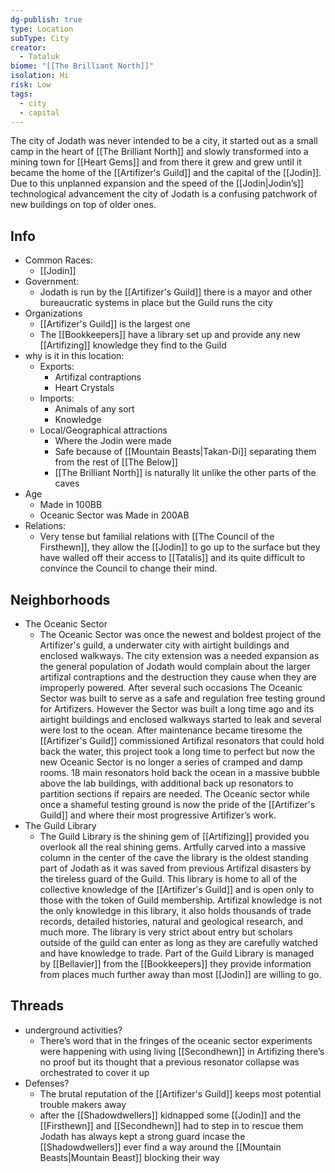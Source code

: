 ```yaml
---
dg-publish: true
type: Location
subType: City
creator:
  - Tataluk
biome: "[[The Brilliant North]]"
isolation: Hi
risk: Low
tags:
  - city
  - capital
---
```

The city of Jodath was never intended to be a city, it started out as a small camp in the heart of [[The Brilliant North]] and slowly transformed into a mining town for [[Heart Gems]] and from there it grew and grew until it became the home of the [[Artifizer's Guild]] and the capital of the [[Jodin]]. Due to this unplanned expansion and the speed of the [[Jodin|Jodin’s]] technological advancement the city of Jodath is a confusing patchwork of new buildings on top of older ones.
## Info
- Common Races:
	- [[Jodin]]
- Government:
	- Jodath is run by the [[Artifizer's Guild]] there is a mayor and other bureaucratic systems in place but the Guild runs the city
- Organizations
	- [[Artifizer's Guild]] is the largest one
	- The [[Bookkeepers]] have a library set up and provide any new [[Artifizing]] knowledge they find to the Guild
- why is it in this location:
	- Exports:
		- Artifizal contraptions
		- Heart Crystals
	- Imports:
		- Animals of any sort
		- Knowledge
	- Local/Geographical attractions
		- Where the Jodin were made
		- Safe because of [[Mountain Beasts|Takan-Di]] separating them from the rest of [[The Below]]
		- [[The Brilliant North]] is naturally lit unlike the other parts of the caves
- Age
	- Made in 100BB
	- Oceanic Sector was Made in 200AB
- Relations:
	- Very tense but familial relations with [[The Council of the Firsthewn]], they allow the [[Jodin]] to go up to the surface but they have walled off their access to [[Tatalis]] and its quite difficult to convince the Council to change their mind.
## Neighborhoods
-  The Oceanic Sector
	- The Oceanic Sector was once the newest and boldest project of the Artifizer's guild, a underwater city with airtight buildings and enclosed walkways. The city extension was a needed expansion as the general population of Jodath would complain about the larger artifizal contraptions and the destruction they cause when they are improperly powered. After several such occasions The Oceanic Sector was built to serve as a safe and regulation free testing ground for Artifizers. However the Sector was built a long time ago and its airtight buildings and enclosed walkways started to leak and several were lost to the ocean. After maintenance became tiresome the [[Artifizer's Guild]] commissioned Artifizal resonators that could hold back the water, this project took a long time to perfect but now the new Oceanic Sector is no longer a series of cramped and damp rooms. 18 main resonators hold back the ocean in a massive bubble above the lab buildings, with additional back up resonators to partition sections if repairs are needed. The Oceanic sector while once a shameful testing ground is now the pride of the [[Artifizer's Guild]] and where their most progressive Artifizer’s work. 
- The Guild Library 
	- The Guild Library is the shining gem of [[Artifizing]] provided you overlook all the real shining gems. Artfully carved into a massive column in the center of the cave the library is the oldest standing part of Jodath as it was saved from previous Artifizal disasters by the tireless guard of the Guild. This library is home to all of the collective knowledge of the [[Artifizer's Guild]] and is open only to those with the token of Guild membership. Artifizal knowledge is not the only knowledge in this library, it also holds thousands of trade records, detailed histories, natural and geological research, and much more. The library is very strict about entry but scholars outside of the guild can enter as long as they are carefully watched and have knowledge to trade. Part of the Guild Library is managed by [[Bellavier]] from the [[Bookkeepers]] they provide information from places much further away than most [[Jodin]] are willing to go. 

## Threads
- underground activities?
	- There’s word that in the fringes of the oceanic sector experiments were happening with using living [[Secondhewn]] in Artifizing there’s no proof but its thought that a previous resonator collapse was orchestrated to cover it up
- Defenses?
	- The brutal reputation of the [[Artifizer's Guild]] keeps most potential trouble makers away
	- after the [[Shadowdwellers]] kidnapped some [[Jodin]] and the [[Firsthewn]] and [[Secondhewn]] had to step in to rescue them Jodath has always kept a strong guard incase the [[Shadowdwellers]] ever find a way around the [[Mountain Beasts|Mountain Beast]] blocking their way
